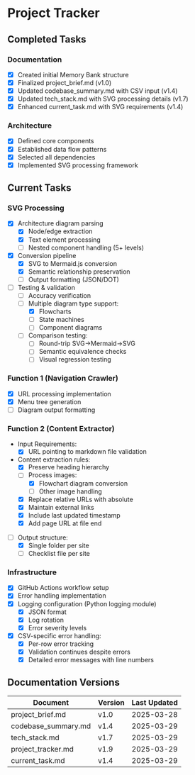# Project Tracker

## Completed Tasks

### Documentation

- [x] Created initial Memory Bank structure
- [x] Finalized project_brief.md (v1.0)
- [x] Updated codebase_summary.md with CSV input (v1.4)
- [x] Updated tech_stack.md with SVG processing details (v1.7)
- [x] Enhanced current_task.md with SVG requirements (v1.4)

### Architecture

- [x] Defined core components
- [x] Established data flow patterns
- [x] Selected all dependencies
- [x] Implemented SVG processing framework

## Current Tasks

### SVG Processing

- [x] Architecture diagram parsing
  - [x] Node/edge extraction
  - [x] Text element processing
  - [ ] Nested component handling (5+ levels)
- [x] Conversion pipeline
  - [x] SVG to Mermaid.js conversion
  - [x] Semantic relationship preservation
  - [ ] Output formatting (JSON/DOT)
- [ ] Testing & validation
  - [ ] Accuracy verification
  - [ ] Multiple diagram type support:
    - [x] Flowcharts
    - [ ] State machines
    - [ ] Component diagrams
  - [ ] Comparison testing:
    - [ ] Round-trip SVG->Mermaid->SVG
    - [ ] Semantic equivalence checks
    - [ ] Visual regression testing

### Function 1 (Navigation Crawler)

- [x] URL processing implementation
- [x] Menu tree generation
- [ ] Diagram output formatting

### Function 2 (Content Extractor)

- Input Requirements:
  - [x] URL pointing to markdown file validation
- Content extraction rules:
  - [x] Preserve heading hierarchy
  - [ ] Process images:
    - [x] Flowchart diagram conversion
    - [ ] Other image handling
  - [x] Replace relative URLs with absolute
  - [x] Maintain external links
  - [x] Include last updated timestamp
  - [x] Add page URL at file end
- [ ] Output structure:
  - [x] Single folder per site
  - [ ] Checklist file per site

### Infrastructure

- [x] GitHub Actions workflow setup
- [x] Error handling implementation
- [x] Logging configuration (Python logging module)
  - [x] JSON format
  - [x] Log rotation
  - [x] Error severity levels
- [x] CSV-specific error handling:
  - [x] Per-row error tracking
  - [x] Validation continues despite errors
  - [x] Detailed error messages with line numbers

## Documentation Versions

| Document            | Version | Last Updated |
| ------------------- | ------- | ------------ |
| project_brief.md    | v1.0    | 2025-03-28   |
| codebase_summary.md | v1.4    | 2025-03-29   |
| tech_stack.md       | v1.7    | 2025-03-29   |
| project_tracker.md  | v1.9    | 2025-03-29   |
| current_task.md     | v1.4    | 2025-03-29   |
